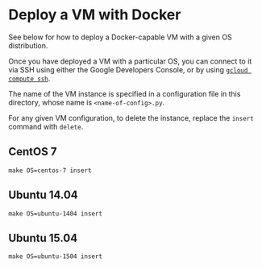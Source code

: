 # Deploy a VM with Docker

See below for how to deploy a Docker-capable VM with a given OS distribution.

Once you have deployed a VM with a particular OS, you can connect to it via SSH
using either the Google Developers Console, or by using [`gcloud compute
ssh`](https://cloud.google.com/sdk/gcloud/reference/compute/ssh).

The name of the VM instance is specified in a configuration file in this
directory, whose name is `<name-of-config>.py`.

For any given VM configuration, to delete the instance, replace the `insert`
command with `delete`.

## CentOS 7

    make OS=centos-7 insert

## Ubuntu 14.04

    make OS=ubuntu-1404 insert

## Ubuntu 15.04

    make OS=ubuntu-1504 insert
